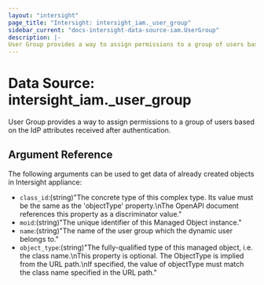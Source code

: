 ```yaml
---
layout: "intersight"
page_title: "Intersight: intersight_iam._user_group"
sidebar_current: "docs-intersight-data-source-iam.UserGroup"
description: |-
User Group provides a way to assign permissions to a group of users based on the IdP attributes received after authentication.
---
```


# Data Source: intersight_iam._user_group
User Group provides a way to assign permissions to a group of users based on the IdP attributes received after authentication.
## Argument Reference
The following arguments can be used to get data of already created objects in Intersight appliance:
* `class_id`:(string)"The concrete type of this complex type. Its value must be the same as the 'objectType' property.\nThe OpenAPI document references this property as a discriminator value."
* `moid`:(string)"The unique identifier of this Managed Object instance."
* `name`:(string)"The name of the user group which the dynamic user belongs to."
* `object_type`:(string)"The fully-qualified type of this managed object, i.e. the class name.\nThis property is optional. The ObjectType is implied from the URL path.\nIf specified, the value of objectType must match the class name specified in the URL path."
